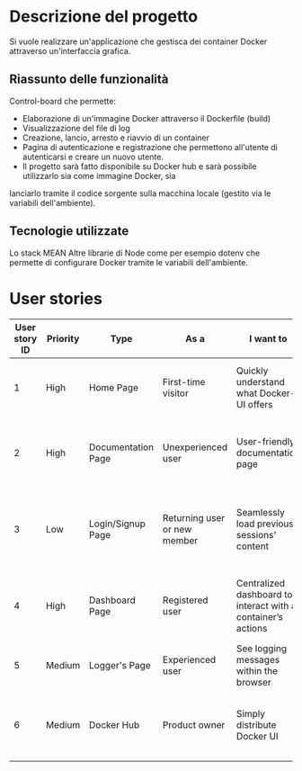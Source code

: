 # Descrizione del progetto

Si vuole realizzare un'applicazione che gestisca dei container Docker attraverso un'interfaccia grafica.

## Riassunto delle funzionalità

Control-board che permette:
- Elaborazione di un'immagine Docker attraverso il Dockerfile (build)
- Visualizzazione del file di log
- Creazione, lancio, arresto e riavvio di un container
- Pagina di autenticazione e registrazione che permettono all'utente di autenticarsi e creare un nuovo utente.
- Il progetto sarà fatto disponibile su Docker hub e sarà possibile utilizzarlo sia come immagine Docker, sia

lanciarlo tramite il codice sorgente sulla macchina locale (gestito via le variabili dell'ambiente).

## Tecnologie utilizzate

Lo stack MEAN
Altre librarie di Node come per esempio dotenv che permette di configurare Docker tramite le variabili dell'ambiente.

# User stories
| User story ID | Priority | Type               | As a <type of user>          | I want to <perform some task>                                | So that I can <achieve some goal>                       | Final story |
|---------------|----------|--------------------|------------------------------|--------------------------------------------------------------|---------------------------------------------------------|-------------|
| 1             | High     | Home Page          | First-time visitor           | Quickly understand what Docker-UI offers                     | Decide if the application is relevant to me.            | Yes         |
| 2             | High     | Documentation Page | Unexperienced user           | User-friendly documentation page                             | Easily learn what features the website offers.          | Yes         |
| 3             | Low      | Login/Signup Page  | Returning user or new member | Seamlessly load previous sessions' content                   | Be satisfied and make decisions based on previous data. | Yes         |
| 4             | High     | Dashboard Page     | Registered user              | Centralized dashboard to interact with a container’s actions | Manage created containers during their execution.       | Yes         |
| 5             | Medium   | Logger's Page      | Experienced user             | See logging messages within the browser                      | Easily debug running containers.                        | Yes         |
| 6             | Medium   | Docker Hub         | Product owner                | Simply distribute Docker UI                                  | Dispense the application quickly to interested users.   | Yes         |

